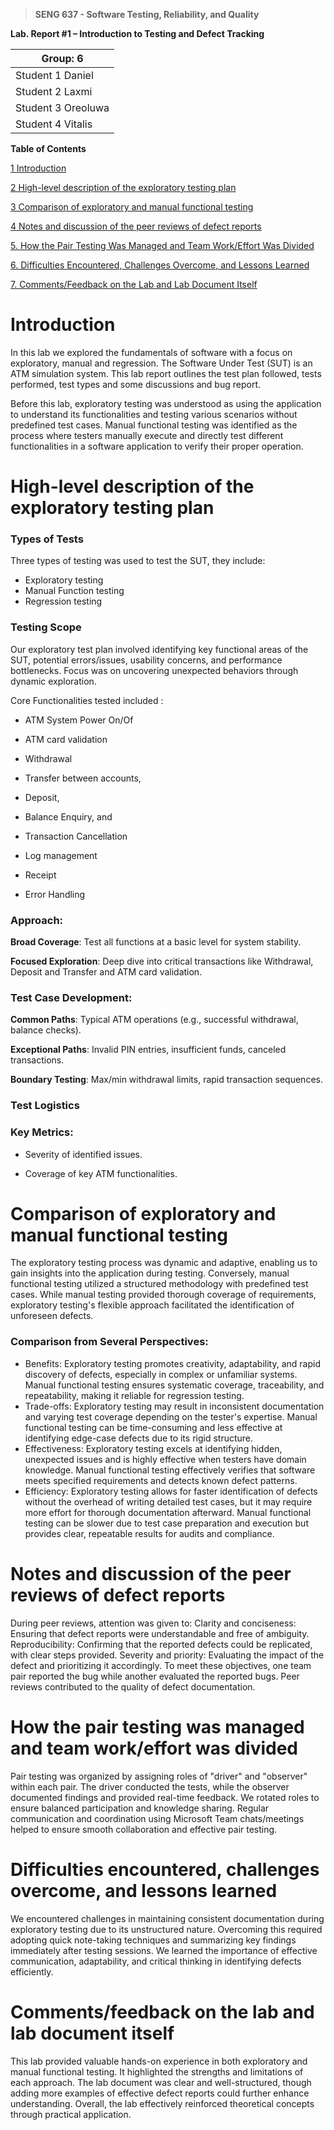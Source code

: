 >   **SENG 637 - Software Testing, Reliability, and Quality**

**Lab. Report \#1 – Introduction to Testing and Defect Tracking**

| Group: 6      |
|-----------------|
| Student 1 Daniel                |   
| Student 2 Laxmi             |   
| Student 3 Oreoluwa              |   
| Student 4 Vitalis                |   


**Table of Contents**


[1 Introduction](#introduction)

[2 High-level description of the exploratory testing plan](#high-level-description-of-the-exploratory-testing-plan)

[3 Comparison of exploratory and manual functional testing](#comparison-of-exploratory-and-manual-functional-testing)

[4 Notes and discussion of the peer reviews of defect reports](#notes-and-discussion-of-the-peer-reviews-of-defect-reports)

[5. How the Pair Testing Was Managed and Team Work/Effort Was Divided](#how-the-pair-testing-was-managed-and-team-workeffort-was-divided)

[6. Difficulties Encountered, Challenges Overcome, and Lessons Learned](#difficulties-encountered-challenges-overcome-and-lessons-learned)

[7. Comments/Feedback on the Lab and Lab Document Itself](#commentsfeedback-on-the-lab-and-lab-document-itself)



# Introduction

In this lab we explored the fundamentals of software with a focus on exploratory, manual and regression. The Software Under Test (SUT) is an ATM simulation system.  This lab report outlines the test plan followed, tests performed, test types and some discussions and bug report.

Before this lab, exploratory testing was understood as using the application to understand its functionalities and testing various scenarios without predefined test cases. Manual functional testing was identified as the process where testers manually execute and directly test different functionalities in a software application to verify their proper operation. 


# High-level description of the exploratory testing plan

### Types of Tests

Three types of testing was used to test the SUT, they include:

 - Exploratory testing
 - Manual Function testing
 - Regression testing


### Testing Scope
Our exploratory test plan involved identifying key functional areas of the SUT, potential errors/issues, usability concerns, and performance bottlenecks. Focus was on uncovering unexpected behaviors through dynamic exploration. 

Core Functionalities tested included :  

 - ATM System Power On/Of 
 
 - ATM card validation 

 - Withdrawal

 - Transfer between accounts,  

 - Deposit,  

 - Balance Enquiry, and  

 - Transaction Cancellation 

 - Log management 

 - Receipt  

 - Error Handling 



### Approach: 

**Broad Coverage**: Test all functions at a basic level for system stability. 

**Focused Exploration**: Deep dive into critical transactions like Withdrawal, Deposit and Transfer and ATM card validation.

### Test Case Development: 

**Common Paths**: Typical ATM operations (e.g., successful withdrawal, balance checks). 

**Exceptional Paths**: Invalid PIN entries, insufficient funds, canceled transactions. 

**Boundary Testing**: Max/min withdrawal limits, rapid transaction sequences. 

### Test Logistics


### Key Metrics: 

 - Severity of identified issues. 

 - Coverage of key ATM functionalities. 

# Comparison of exploratory and manual functional testing


The exploratory testing process was dynamic and adaptive, enabling us to gain insights into the application during testing. Conversely, manual functional testing utilized a structured methodology with predefined test cases. While manual testing provided thorough coverage of requirements, exploratory testing's flexible approach facilitated the identification of unforeseen defects.


### Comparison from Several Perspectives:
 - Benefits: Exploratory testing promotes creativity, adaptability, and rapid discovery of defects, especially in complex or unfamiliar systems. Manual functional testing ensures systematic coverage, traceability, and repeatability, making it reliable for regression testing.
 - Trade-offs: Exploratory testing may result in inconsistent documentation and varying test coverage depending on the tester's expertise. Manual functional testing can be time-consuming and less effective at identifying edge-case defects due to its rigid structure.
 - Effectiveness: Exploratory testing excels at identifying hidden, unexpected issues and is highly effective when testers have domain knowledge. Manual functional testing effectively verifies that software meets specified requirements and detects known defect patterns.
 - Efficiency: Exploratory testing allows for faster identification of defects without the overhead of writing detailed test cases, but it may require more effort for thorough documentation afterward. Manual functional testing can be slower due to test case preparation and execution but provides clear, repeatable results for audits and compliance.


# Notes and discussion of the peer reviews of defect reports

During peer reviews, attention was given to:
Clarity and conciseness: Ensuring that defect reports were understandable and free of ambiguity.
Reproducibility: Confirming that the reported defects could be replicated, with clear steps provided.
Severity and priority: Evaluating the impact of the defect and prioritizing it accordingly.
To meet these objectives, one team pair reported the bug while another evaluated the reported bugs. Peer reviews contributed to the quality of defect documentation.


# How the pair testing was managed and team work/effort was divided 
Pair testing was organized by assigning roles of "driver" and "observer" within each pair. The driver conducted the tests, while the observer documented findings and provided real-time feedback. We rotated roles to ensure balanced participation and knowledge sharing. Regular communication and coordination using Microsoft Team chats/meetings helped to ensure smooth collaboration and effective pair testing. 

# Difficulties encountered, challenges overcome, and lessons learned

We encountered challenges in maintaining consistent documentation during exploratory testing due to its unstructured nature. Overcoming this required adopting quick note-taking techniques and summarizing key findings immediately after testing sessions. We learned the importance of effective communication, adaptability, and critical thinking in identifying defects efficiently. 

# Comments/feedback on the lab and lab document itself

This lab provided valuable hands-on experience in both exploratory and manual functional testing. It highlighted the strengths and limitations of each approach. The lab document was clear and well-structured, though adding more examples of effective defect reports could further enhance understanding. Overall, the lab effectively reinforced theoretical concepts through practical application. 
